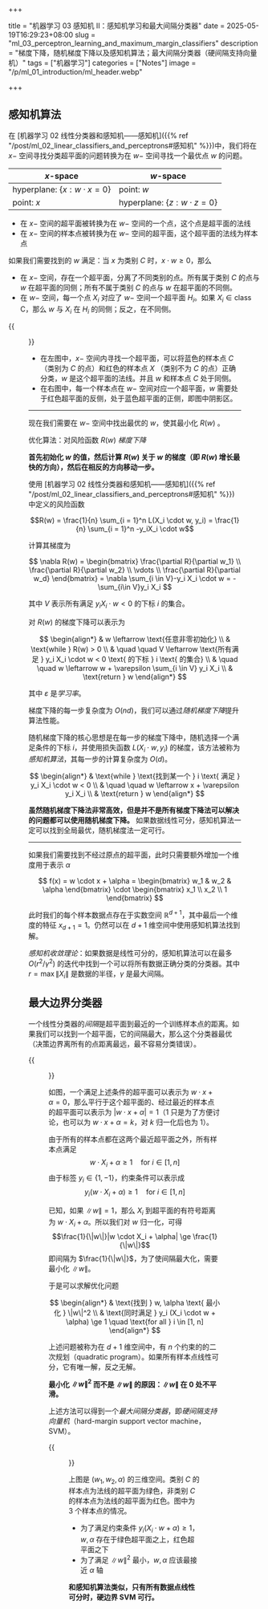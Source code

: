 +++

title = "机器学习 03 感知机 II：感知机学习和最大间隔分类器"
date = 2025-05-19T16:29:23+08:00
slug = "ml_03_perceptron_learning_and_maximum_margin_classifiers"
description = "梯度下降，随机梯度下降以及感知机算法；最大间隔分类器（硬间隔支持向量机）"
tags = ["机器学习"]
categories = ["Notes"]
image = "/p/ml_01_introduction/ml_header.webp"

+++

## 感知机算法

在 [机器学习 02 线性分类器和感知机——感知机]({{% ref "/post/ml_02_linear_classifiers_and_perceptrons#感知机" %}})中，我们将在 $x-$ 空间寻找分类超平面的问题转换为在 $w-$ 空间寻找一个最优点 $w$ 的问题。

| $x$-space                             | $w$-space                             |
| ------------------------------------- | ------------------------------------- |
| hyperplane: $\{ x : w \cdot x = 0 \}$ | point: $w$                            |
| point: $x$                            | hyperplane: $\{ z : w \cdot z = 0 \}$ |

- 在 $x-$ 空间的超平面被转换为在 $w-$ 空间的一个点，这个点是超平面的法线
- 在 $x-$ 空间的样本点被转换为在 $w-$ 空间的超平面，这个超平面的法线为样本点

如果我们需要找到的 $w$ 满足：当 $x$ 为类别 $C$ 时，$x \cdot w \ge 0$，那么

- 在 $x-$ 空间，存在一个超平面，分离了不同类别的点。所有属于类别 $C$ 的点与 $w$ 在超平面的同侧；所有不属于类别 $C$ 的点与 $w$ 在超平面的不同侧。
- 在 $w-$ 空间，每一个点 $X_i$ 对应了 $w-$ 空间一个超平面 $H_i$。如果 ${} X_i \in \text{class C}$，那么 $w$ 与 $X_i$ 在 $H_i$ 的同侧；反之，在不同侧。

{{<figure src="53660548c2812635c4ce367acba8da3b.png" width=800 >}}

- 在左图中，$x-$ 空间内寻找一个超平面，可以将蓝色的样本点 $C$ （类别为 $C$ 的点）和红色的样本点 $X$ （类别不为 $C$ 的点）正确分类，$w$ 是这个超平面的法线。并且 $w$ 和样本点 $C$ 处于同侧。
- 在右图中，每一个样本点在 $w-$ 空间对应一个超平面，$w$ 需要处于红色超平面的反侧，处于蓝色超平面的正侧，即图中阴影区。

---

现在我们需要在 $w-$ 空间中找出最优的 $w$，使其最小化 $R(w)$ 。

优化算法：对风险函数 $R(w)$ _梯度下降_

**首先初始化 $w$ 的值，然后计算 $R(w)$ 关于 $w$ 的梯度（即 $R(w)$ 增长最快的方向），然后在相反的方向移动一步。**

使用 [机器学习 02 线性分类器和感知机——感知机]({{% ref "/post/ml_02_linear_classifiers_and_perceptrons#感知机" %}}) 中定义的风险函数

$$R(w) = \frac{1}{n} \sum_{i = 1}^n L(X_i \cdot w, y_i) = \frac{1}{n} \sum_{i = 1}^n -y_iX_i \cdot w$$

计算其梯度为

$$
\nabla R(w) = \begin{bmatrix}
\frac{\partial R}{\partial w_1} \\
\frac{\partial R}{\partial w_2} \\
\vdots \\
\frac{\partial R}{\partial w_d}
\end{bmatrix} = \nabla \sum_{i \in V}-y_i X_i \cdot w = -\sum_{i\in V}y_i X_i
$$

其中 $V$ 表示所有满足 $y_i X_i \cdot w < 0$ 的下标 $i$ 的集合。

对 $R(w)$ 的梯度下降可以表示为

$$
\begin{align*}
& w \leftarrow \text{任意非零初始化} \\
& \text{while } R(w) > 0 \\
& \quad \quad V \leftarrow \text{所有满足 } y_i X_i \cdot w < 0 \text{ 的下标 } i \text{ 的集合} \\
& \quad \quad w \leftarrow w + \varepsilon \sum_{i \in V} y_i X_i \\
& \text{return } w
\end{align*}
$$

其中 $\varepsilon$ 是*学习率*。

梯度下降的每一步复杂度为 $O(nd)$，我们可以通过*随机梯度下降*提升算法性能。

随机梯度下降的核心思想是在每一步的梯度下降中，随机选择一个满足条件的下标 $i$，并使用损失函数 $L(X_i \cdot w, y_i)$ 的梯度，该方法被称为*感知机算法*，其每一步的计算复杂度为 $O(d)$。

$$
\begin{align*}
& \text{while } \text{找到某一个 } i \text{ 满足 } y_i X_i \cdot w < 0 \\
& \quad \quad w \leftarrow x + \varepsilon y_i X_i \\
& \text{return } w
\end{align*}
$$

**虽然随机梯度下降法非常高效，但是并不是所有梯度下降法可以解决的问题都可以使用随机梯度下降。** 如果数据线性可分，感知机算法一定可以找到全局最优，随机梯度法一定可行。

---

如果我们需要找到不经过原点的超平面，此时只需要额外增加一个维度用于表示 $\alpha$

$$
f(x) = w \cdot x + \alpha = \begin{bmatrix}
w_1 & w_2 & \alpha
\end{bmatrix} \cdot \begin{bmatrix}
x_1 \\ x_2 \\ 1
\end{bmatrix}
$$

此时我们的每个样本数据点存在于实数空间 $\mathbb{R}^{d + 1}$，其中最后一个维度的特征 $x_{d+1} = 1$。仍然可以在 $d + 1$ 维空间中使用感知机算法找到解。

_感知机收敛理论_：如果数据是线性可分的，感知机算法可以在最多 $O(r^2/\gamma^2)$ 的迭代中找到一个可以将所有数据正确分类的分类器。其中 $r=\max{\|X_i\|}$ 是数据的半径，$\gamma$ 是最大间隔。

## 最大边界分类器

一个线性分类器的*间隔*是超平面到最近的一个训练样本点的距离。如果我们可以找到一个超平面，它的间隔最大，那么这个分类器最优（决策边界离所有的点距离最远，最不容易分类错误）。

{{<figure src="1fde55281481c2de74c3cd3b96b57416.png" width=600 >}}

如图，一个满足上述条件的超平面可以表示为 $w \cdot x + \alpha = 0$，那么平行于这个超平面的、经过最近的样本点的超平面可以表示为 $|w \cdot x + \alpha| = 1$（$1$ 只是为了方便讨论，也可以为 $w \cdot x + \alpha = k$，对 $k$ 归一化后也为 $1$）。

由于所有的样本点都在这两个最近超平面之外，所有样本点满足
$$w \cdot X_i + \alpha \ge 1 \quad \text{for } i \in [1, n]$$
由于标签 $y_i \in \{1, -1\}$，约束条件可以表示成
$$y_i(w \cdot X_i + \alpha) \ge 1 \quad \text{for } i \in [1, n]$$

已知，如果 $\|w\| = 1$，那么 $X_i$ 到超平面的有符号距离为 $w \cdot X_i + \alpha$。所以我们对 $w$ 归一化，可得
$$\frac{1}{\|w\|}|w \cdot X_i + \alpha| \ge \frac{1}{\|w\|}$$
即间隔为 $\frac{1}{\|w\|}$，为了使间隔最大化，需要最小化 $\|w\|$。

于是可以求解优化问题

$$
\begin{align*}
& \text{找到 } w, \alpha \text{ 最小化 } \|w\|^2 \\
& \text{同时满足 } y_i (X_i \cdot w + \alpha) \ge 1 \quad \text{for all } i \in [1, n]
\end{align*}
$$

上述问题被称为在 $d + 1$ 维空间中，有 $n$ 个约束的的二次规划（quadratic program）。如果所有样本点线性可分，它有唯一解，反之无解。

**最小化 $\|w\|^2$ 而不是 $\|w\|$ 的原因：$\|w\|$ 在 0 处不平滑。**

上述方法可以得到一个*最大间隔分类器*，即*硬间隔支持向量机*（hard-margin support vector machine， SVM）。

{{<figure src="eb9976478a95b52b81156b59409096c8.png" width=800 >}}

上图是 $(w_1, w_2, \alpha)$ 的三维空间。类别 $C$ 的样本点为法线的超平面为绿色，非类别 $C$ 的样本点为法线的超平面为红色。图中为 3 个样本点的情况。

- 为了满足约束条件 $y_i (X_i \cdot w + \alpha) \ge 1$，$w, \alpha$ 存在于绿色超平面之上，红色超平面之下
- 为了满足 $\|w\|^2$ 最小，$w, \alpha$ 应该最接近 $\alpha$ 轴

**和感知机算法类似，只有所有数据点线性可分时，硬边界 SVM 可行。**
